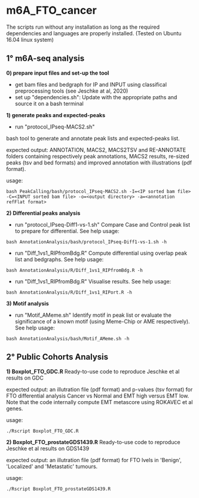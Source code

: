 # m6A_FTO_cancer

The scripts run without any installation as long as the required dependencies and languages are properly installed.
(Tested on Ubuntu 16.04 linux system)

1° m6A-seq analysis
-------------------
**0) prepare input files and set-up the tool**

- get bam files and bedgraph for IP and INPUT using classifical preprocessing tools (see Jeschke at al, 2020)
- set up "dependencies.sh": Update with the appropriate paths and source it on a bash terminal

**1) generate peaks and expected-peaks**

- run "protocol_IPseq-MACS2.sh"

bash tool to generate and annotate peak lists and expected-peaks list.

expected output:
ANNOTATION,  MACS2,  MACS2TSV and  RE-ANNOTATE folders containing respectively peak annotations, MACS2 results, re-sized peaks (tsv and bed formats) and improved annotation with illustrations (pdf format).

usage:
```
bash PeakCalling/bash/protocol_IPseq-MACS2.sh -I=<IP sorted bam file> -C=<INPUT sorted bam file> -o=<output directory> -a=<annotation refFlat format>
```
**2) Differential peaks analysis**

- run "protocol_IPseq-Diff1-vs-1.sh"
Compare Case and Control peak list to prepare for differential. See help
usage:
```
bash AnnotationAnalysis/bash/protocol_IPseq-Diff1-vs-1.sh -h
```

- run "Diff_1vs1_RIPfromBdg.R"
Compute differential using overlap peak list and bedgraphs. See help
usage:
```
bash AnnotationAnalysis/R/Diff_1vs1_RIPfromBdg.R -h
```
- run "Diff_1vs1_RIPfromBdg.R"
Visualise results. See help
usage:
```
bash AnnotationAnalysis/R/Diff_1vs1_RIPort.R -h
```

**3) Motif analysis**
- run "Motif_AMeme.sh"
Identify motif in peak list or evaluate the significance of a known motif (using Meme-Chip or AME respectively). See help
usage:
```
bash AnnotationAnalysis/bash/Motif_AMeme.sh -h
```

2° Public Cohorts Analysis
-----------------------------------------------------------------------
**1) Boxplot_FTO_GDC.R**
Ready-to-use code to reproduce Jeschke et al results on GDC

expected output:
an illutration file (pdf format) and p-values (tsv format) for FTO differential analysis Cancer vs Normal and EMT high versus EMT low.
Note that the code internally compute EMT metascore using ROKAVEC et al genes.

usage:
```
./Rscript Boxplot_FTO_GDC.R
```
**2) Boxplot_FTO_prostateGDS1439.R**
Ready-to-use code to reproduce Jeschke et al results on GDS1439

expected output:
an illutration file (pdf format) for FTO lvels in 'Benign', 'Localized' and 'Metastatic' tumours.

usage:
```
./Rscript Boxplot_FTO_prostateGDS1439.R

